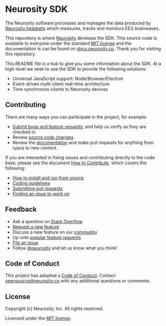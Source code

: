 # Neurosity SDK

The Neurosity software processes and manages the data produced by [Neurosity headsets](https://neurosity.co) which measures, tracks and monitors EEG brainwaves.

This repository is where [Neurosity](https://neurosity.co) develops the SDK. This source code is available to everyone under the standard [MIT license](./LICENSE) and the documentation is can be found on [docs.neurosity.co](https://docs.neurosity.co/). Thank you for visiting this repository.

This README file is a hub to give you some information about the SDK. At a high-level we seek to use the SDK to provide the following solutions:

- Universal JavaScript support: Node/Browser/Electron
- Event-driven multi-client real-time architecture
- Time synchronize clients to Neurosity devices

## Contributing

There are many ways you can participate in the project, for example:

- [Submit bugs and feature requests](https://github.com/neurosity/neurosity-sdk-js/issues), and help us verify as they are checked in.
- Review [source code changes](https://github.com/neurosity/neurosity-sdk-js/pulls).
- Review the [documentation](https://github.com/neurosity/neurosity-sdk-js/tree/master/website) and make pull requests for anything from typos to new content.

If you are interested in fixing issues and contributing directly to the code base,
please see the document [How to Contribute](https://github.com/Neurosity/neurosity-sdk-js/wiki/How-to-Contribute), which covers the following:

- [How to install and run from source](https://github.com/neurosity/neurosity-sdk-js/wiki/How-to-Contribute#contributing-to-notionjs)
- [Coding guidelines](https://github.com/neurosity/neurosity-sdk-js/wiki/Coding-Guidelines)
- [Submitting pull requests](https://github.com/neurosity/neurosity-sdk-js/wiki/How-to-Contribute#pull-requests)
- [Finding an issue to work on](https://github.com/neurosity/neurosity-sdk-js/wiki/How-to-Contribute#where-to-contribute)

## Feedback

- Ask a question on [Stack Overflow](https://stackoverflow.com/questions/tagged/neurosity-sdk-js)
- [Request a new feature](https://github.com/neurosity/neurosity-sdk-js/blob/master/CONTRIBUTING.md)
- Discuss a new feature on our [community](https://support.neurosity.co/hc/en-us/community/topics)
- Up vote [popular feature requests](https://github.com/neurosity/neurosity-sdk-js/issues?q=is%3Aopen+is%3Aissue+label%3Afeature-request+sort%3Areactions-%2B1-desc)
- [File an issue](https://github.com/neurosity/neurosity-sdk-js/issues)
- Follow [@neurosity](https://twitter.com/neurosity) and let us know what you think!

## Code of Conduct

This project has adopted a [Code of Conduct](https://github.com/neurosity/neurosity-sdk-js/blob/master/CODE_OF_CONDUCT.md). Contact [opensource@neurosity.co](mailto:opensource@neurosity.co) with any additional questions or comments.

## License

Copyright (c) Neurosity, Inc. All rights reserved.

Licensed under the [MIT license](./LICENSE).
